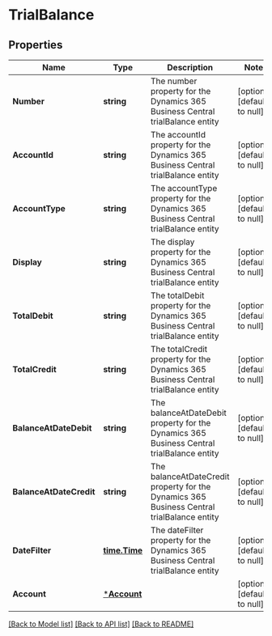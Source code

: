 # TrialBalance

## Properties
Name | Type | Description | Notes
------------ | ------------- | ------------- | -------------
**Number** | **string** | The number property for the Dynamics 365 Business Central trialBalance entity | [optional] [default to null]
**AccountId** | **string** | The accountId property for the Dynamics 365 Business Central trialBalance entity | [optional] [default to null]
**AccountType** | **string** | The accountType property for the Dynamics 365 Business Central trialBalance entity | [optional] [default to null]
**Display** | **string** | The display property for the Dynamics 365 Business Central trialBalance entity | [optional] [default to null]
**TotalDebit** | **string** | The totalDebit property for the Dynamics 365 Business Central trialBalance entity | [optional] [default to null]
**TotalCredit** | **string** | The totalCredit property for the Dynamics 365 Business Central trialBalance entity | [optional] [default to null]
**BalanceAtDateDebit** | **string** | The balanceAtDateDebit property for the Dynamics 365 Business Central trialBalance entity | [optional] [default to null]
**BalanceAtDateCredit** | **string** | The balanceAtDateCredit property for the Dynamics 365 Business Central trialBalance entity | [optional] [default to null]
**DateFilter** | [**time.Time**](time.Time.md) | The dateFilter property for the Dynamics 365 Business Central trialBalance entity | [optional] [default to null]
**Account** | [***Account**](account.md) |  | [optional] [default to null]

[[Back to Model list]](../README.md#documentation-for-models) [[Back to API list]](../README.md#documentation-for-api-endpoints) [[Back to README]](../README.md)

